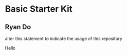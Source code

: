 # Basic Starter Kit

## Ryan Do

alter this statement to indicate the usage of this repository

Hello
